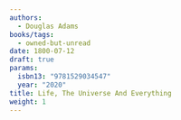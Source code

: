 ```yaml
---
authors:
  - Douglas Adams
books/tags:
  - owned-but-unread
date: 1800-07-12
draft: true
params:
  isbn13: "9781529034547"
  year: "2020"
title: Life, The Universe And Everything
weight: 1
---
```


<!--more-->
